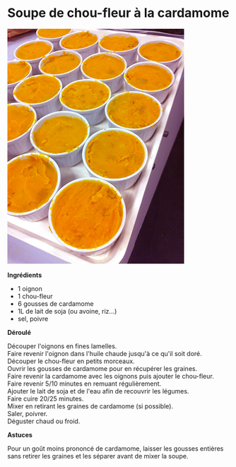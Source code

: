 # Soupe de chou-fleur à la cardamome

![hachis](https://github.com/bndct-lmbrt/mes-recettes/blob/master/medias/hachis.jpg)

**Ingrédients**  
 

* 1 oignon
* 1 chou-fleur
* 6 gousses de cardamome
* 1L de lait de soja (ou avoine, riz...)
* sel, poivre


**Déroulé**

Découper l'oignons en fines lamelles.  
Faire revenir l'oignon dans l'huile chaude jusqu'à ce qu'il soit doré.  
Découper le chou-fleur en petits morceaux.  
Ouvrir les gousses de cardamome pour en récupérer les graines.  
Faire revenir la cardamome avec les oignons puis ajouter le chou-fleur.  
Faire revenir 5/10 minutes en remuant régulièrement.  
Ajouter le lait de soja et de l'eau afin de recouvrir les légumes.  
Faire cuire 20/25 minutes.  
Mixer en retirant les graines de cardamome (si possible).  
Saler, poivrer.  
Déguster chaud ou froid.     

**Astuces** 

Pour un goût moins prononcé de cardamome, laisser les gousses entières sans retirer les graines et les séparer avant de mixer la soupe.  

